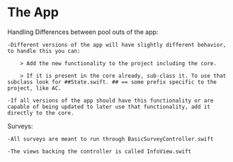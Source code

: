 #  The App
Handling Differences between pool outs of the app:

	-Different versions of the app will have slightly different behavior, to handle this you can:
		
		> Add the new functionality to the project including the core.
		
		> If it is present in the core already, sub-class it. To use that subclass look for ##State.swift. ## == some prefix specific to the project, like AC. 
			
	-If all versions of the app should have this functionality or are capable of being updated to later use that functionality, add it directly to the core.
		


Surveys:
	
	-All surveys are meant to run through BasicSurveyController.swift
	
	-The views backing the controller is called InfoView.swift
	
	

